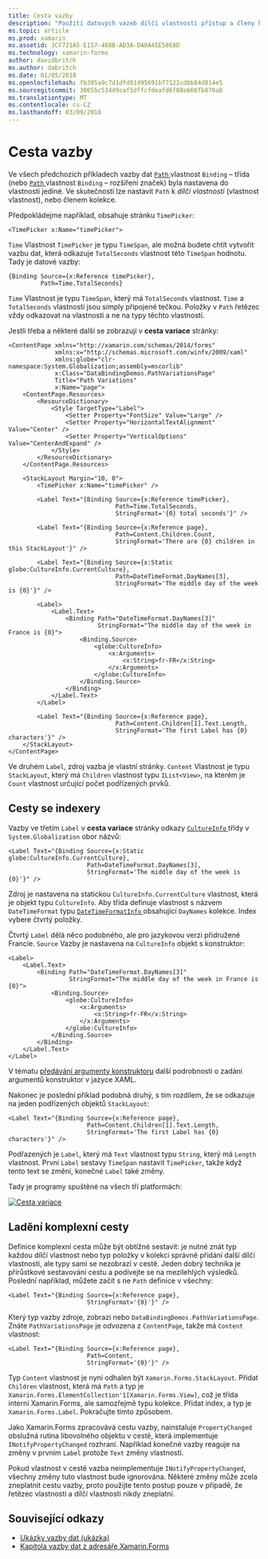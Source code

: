 ```yaml
---
title: Cesta vazby
description: "Použití datových vazeb dílčí vlastnosti přístup a členy kolekce"
ms.topic: article
ms.prod: xamarin
ms.assetid: 3CF721A5-E157-468B-AD3A-DA0A45E58E8D
ms.technology: xamarin-forms
author: davidbritch
ms.author: dabritch
ms.date: 01/05/2018
ms.openlocfilehash: fb385a9c7d1dfd01d95691b77122cdbb84d814e5
ms.sourcegitcommit: 30055c534d9caf5dffcfdeafd6f08e666fb870a8
ms.translationtype: MT
ms.contentlocale: cs-CZ
ms.lasthandoff: 03/09/2018
---
```

# <a name="binding-path"></a>Cesta vazby

Ve všech předchozích příkladech vazby dat [ `Path` ](https://developer.xamarin.com/api/property/Xamarin.Forms.Binding.Path/) vlastnost `Binding` – třída (nebo [ `Path` ](https://developer.xamarin.com/api/property/Xamarin.Forms.Xaml.BindingExtension.Path/) vlastnost `Binding` – rozšíření značek) byla nastavena do vlastnosti jediné. Ve skutečnosti lze nastavit `Path` k *dílčí vlastnosti* (vlastnost vlastnost), nebo členem kolekce.

Předpokládejme například, obsahuje stránku `TimePicker`:

```xaml
<TimePicker x:Name="timePicker">
```

`Time` Vlastnost `TimePicker` je typu `TimeSpan`, ale možná budete chtít vytvořit vazbu dat, která odkazuje `TotalSeconds` vlastnost této `TimeSpan` hodnotu. Tady je datové vazby:

```xaml
{Binding Source={x:Reference timePicker},
         Path=Time.TotalSeconds}
```
         
`Time` Vlastnost je typu `TimeSpan`, který má `TotalSeconds` vlastnost. `Time` a `TotalSeconds` vlastnosti jsou simply připojené tečkou. Položky v `Path` řetězec vždy odkazovat na vlastnosti a ne na typy těchto vlastností.

Jestli třeba a některé další se zobrazují v **cesta variace** stránky:

```xaml
<ContentPage xmlns="http://xamarin.com/schemas/2014/forms"
             xmlns:x="http://schemas.microsoft.com/winfx/2009/xaml"
             xmlns:globe="clr-namespace:System.Globalization;assembly=mscorlib"
             x:Class="DataBindingDemos.PathVariationsPage"
             Title="Path Variations"
             x:Name="page">
    <ContentPage.Resources>
        <ResourceDictionary>
            <Style TargetType="Label">
                <Setter Property="FontSize" Value="Large" />
                <Setter Property="HorizontalTextAlignment" Value="Center" />
                <Setter Property="VerticalOptions" Value="CenterAndExpand" />
            </Style>
        </ResourceDictionary>
    </ContentPage.Resources>
    
    <StackLayout Margin="10, 0">
        <TimePicker x:Name="timePicker" />

        <Label Text="{Binding Source={x:Reference timePicker},
                              Path=Time.TotalSeconds,
                              StringFormat='{0} total seconds'}" />

        <Label Text="{Binding Source={x:Reference page},
                              Path=Content.Children.Count,
                              StringFormat='There are {0} children in this StackLayout'}" />
        
        <Label Text="{Binding Source={x:Static globe:CultureInfo.CurrentCulture},
                              Path=DateTimeFormat.DayNames[3],
                              StringFormat='The middle day of the week is {0}'}" />

        <Label>
            <Label.Text>
                <Binding Path="DateTimeFormat.DayNames[3]"
                         StringFormat="The middle day of the week in France is {0}">
                    <Binding.Source>
                        <globe:CultureInfo>
                            <x:Arguments>
                                <x:String>fr-FR</x:String>
                            </x:Arguments>
                        </globe:CultureInfo>
                    </Binding.Source>
                </Binding>
            </Label.Text>
        </Label>

        <Label Text="{Binding Source={x:Reference page},
                              Path=Content.Children[1].Text.Length,
                              StringFormat='The first Label has {0} characters'}" />
    </StackLayout>
</ContentPage>
```

Ve druhém `Label`, zdroj vazba je vlastní stránky. `Content` Vlastnost je typu `StackLayout`, který má `Children` vlastnost typu `IList<View>`, na kterém je `Count` vlastnost určující počet podřízených prvků.

## <a name="paths-with-indexers"></a>Cesty se indexery

Vazby ve třetím `Label` v **cesta variace** stránky odkazy [ `CultureInfo` ](https://developer.xamarin.com/api/type/System.Globalization.CultureInfo/) třídy v `System.Globalization` obor názvů:

```xaml
<Label Text="{Binding Source={x:Static globe:CultureInfo.CurrentCulture},
                      Path=DateTimeFormat.DayNames[3],
                      StringFormat='The middle day of the week is {0}'}" />
```

Zdroj je nastavena na statickou `CultureInfo.CurrentCulture` vlastnost, která je objekt typu `CultureInfo`. Aby třída definuje vlastnost s názvem `DateTimeFormat` typu [ `DateTimeFormatInfo` ](https://developer.xamarin.com/api/type/System.Globalization.DateTimeFormatInfo/) obsahující `DayNames` kolekce. Index vybere čtvrtý položky.

Čtvrtý `Label` dělá něco podobného, ale pro jazykovou verzi přidružené Francie. `Source` Vazby je nastavena na `CultureInfo` objekt s konstruktor:

```xaml
<Label>
    <Label.Text>
        <Binding Path="DateTimeFormat.DayNames[3]"
                 StringFormat="The middle day of the week in France is {0}">
            <Binding.Source>
                <globe:CultureInfo>
                    <x:Arguments>
                        <x:String>fr-FR</x:String>
                    </x:Arguments>
                </globe:CultureInfo>
            </Binding.Source>
        </Binding>
    </Label.Text>
</Label>
```

V tématu [předávání argumenty konstruktoru](~/xamarin-forms/xaml/passing-arguments.md#constructor_arguments) další podrobnosti o zadání argumentů konstruktor v jazyce XAML.

Nakonec je poslední příklad podobná druhý, s tím rozdílem, že se odkazuje na jeden podřízených objektů `StackLayout`:

```xaml
<Label Text="{Binding Source={x:Reference page},
                      Path=Content.Children[1].Text.Length,
                      StringFormat='The first Label has {0} characters'}" />
```

Podřazených je `Label`, který má `Text` vlastnost typu `String`, který má `Length` vlastnost. První `Label` sestavy `TimeSpan` nastavit `TimePicker`, takže když tento text se změní, konečné `Label` také změny.

Tady je programy spuštěné na všech tří platformách:

[![Cesta variace](binding-path-images/pathvariations-small.png "cesta variace")](binding-path-images/pathvariations-large.png#lightbox "variace cesta")

## <a name="debugging-complex-paths"></a>Ladění komplexní cesty

Definice komplexní cesta může být obtížné sestavit: je nutné znát typ každou dílčí vlastnost nebo typ položky v kolekci správně přidání další dílčí vlastnosti, ale typy sami se nezobrazí v cestě. Jeden dobrý technika je přírůstkové sestavování cestu a podívejte se na mezilehlých výsledků. Poslední například, můžete začít s ne `Path` definice v všechny:

```xaml
<Label Text="{Binding Source={x:Reference page},
                      StringFormat='{0}'}" />
```

Který typ vazby zdroje, zobrazí nebo `DataBindingDemos.PathVariationsPage`. Znáte `PathVariationsPage` je odvozena z `ContentPage`, takže má `Content` vlastnost:

```xaml
<Label Text="{Binding Source={x:Reference page},
                      Path=Content,
                      StringFormat='{0}'}" />
```

Typ `Content` vlastnost je nyní odhalen být `Xamarin.Forms.StackLayout`. Přidat `Children` vlastnost, která má `Path` a typ je `Xamarin.Forms.ElementCollection'1[Xamarin.Forms.View]`, což je třída interní Xamarin.Forms, ale samozřejmě typu kolekce. Přidat index, a typ je `Xamarin.Forms.Label`. Pokračujte tímto způsobem.

Jako Xamarin.Forms zpracovává cestu vazby, nainstaluje `PropertyChanged` obslužná rutina libovolného objektu v cestě, která implementuje `INotifyPropertyChanged` rozhraní. Například konečné vazby reaguje na změny v prvním `Label` protože `Text` změny vlastností. 

Pokud vlastnost v cestě vazba neimplementuje `INotifyPropertyChanged`, všechny změny tuto vlastnost bude ignorována. Některé změny může zcela zneplatnit cestu vazby, proto použijte tento postup pouze v případě, že řetězec vlastnosti a dílčí vlastnosti nikdy zneplatní.



## <a name="related-links"></a>Související odkazy

- [Ukázky vazby dat (ukázka)](https://developer.xamarin.com/samples/xamarin-forms/DataBindingDemos/)
- [Kapitola vazby dat z adresáře Xamarin.Forms](~/xamarin-forms/creating-mobile-apps-xamarin-forms/summaries/chapter16.md)
